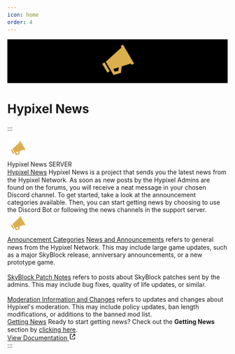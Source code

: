 ```yaml
---
icon: home
order: 4
---
```

![](./assets/hypixel-news-banner.png)

# Hypixel News
:::
<div class="d-flex d-items-start d-justify-start d-w-full d-h-full d-font-sans d-text-black dark:d-text-white d-p-4">
    <div class="d-flex d-flex-row d-w-fit d-h-fit d-gap-4">
        <img class="d-w-12 d-h-12 d-bg-black d-rounded-full" src="/docs/assets/hypixel-news-icon.svg" alt="Hypixel News Icon">
        <div class="d-flex d-flex-col d-max-w-[30rem] d-h-fit d-gap-2">
            <div class="d-flex d-flex-row d-gap-1">
                <span style="line-height: 1.125rem;" class="d-text-[#060607] dark:d-text-white d-text-lg d-h-[18px] d-font-medium truncate">Hypixel News</span>
                <span class="d-text-white d-bg-[#5865F2] d-text-[10px] d-font-bold d-rounded-sm d-my-auto d-px-1 py-[0.5px]">SERVER</span>
            </div>
            <div class="d-flex d-flex-row d-h-fit">
                <div class="d-bg-[#e3e5e8] dark:d-bg-[#202225] d-w-[0.25rem] d-rounded-l-xl"></div>
                <div class="d-flex d-flex-col d-bg-[#f2f3f5] dark:d-bg-[#2f3136] d-w-full d-rounded-r d-gap-4 d-p-4">
                    <a href="/docs/" target="_blank" style="line-height: 1.125rem;" class="d-text-lg d-font-semibold !d-text-[#0068E0] !dark:d-text-[#00AFF4] hover:underline">Hypixel News</a>
                    <span class="d-text-[#2E3338] dark:d-text-[#DCDDDE] d-text-sm d-font-medium">Hypixel News is a project that sends you the latest news from the Hypixel Network. As soon as new posts by the Hypixel Admins are found on the forums, you will receive a neat message in your chosen Discord channel.</span>
                    <span class="d-text-[#2E3338] dark:d-text-[#DCDDDE] d-text-sm d-font-medium">To get started, take a look at the announcement categories available. Then, you can start getting news by choosing to use the Discord Bot or following the news channels in the support server.</span>
                    <div class="d-flex d-items-center d-justify-center d-w-full d-h-[7.5rem] d-bg-white dark:d-bg-black d-rounded-md">
                        <img class="w-24 d-h-24 d-select-none" src="/docs/assets/hypixel-news-icon.svg" alt="Hypixel News Icon">
                    </div>
                </div>
            </div>
            <div class="d-flex d-flex-row d-h-fit">
                <div class="d-bg-[#e3e5e8] dark:d-bg-[#202225] d-w-[0.25rem] d-rounded-l-xl"></div>
                <div class="d-flex d-flex-col d-bg-[#f2f3f5] dark:d-bg-[#2f3136] d-w-full d-rounded-r d-gap-4 d-p-4">
                    <a href="/docs/guide/announcement-categories" target="_blank" style="line-height: 1.125rem;" class="text-lg d-font-semibold d-text-[#0068E0] dark:d-text-[#00AFF4] hover:underline">Announcement Categories</a>
                    <span class="d-text-[#2E3338] dark:d-text-[#DCDDDE] d-text-sm d-font-medium">
                        <a href="https://hypixel.net/forums/news-and-announcements.4/" target="_blank" class="!d-text-[#0068E0] !dark:d-text-[#00AFF4] hover:underline">News and Announcements</a> refers to general news from the Hypixel Network. This may include large game updates, such as a major SkyBlock release, anniversary announcements, or a new prototype game.
                        <br>
                        <br>
                        <a href="https://hypixel.net/forums/skyblock-patch-notes.158/" target="_blank" class="!d-text-[#0068E0] !dark:d-text-[#00AFF4] hover:underline">SkyBlock Patch Notes</a> refers to posts about SkyBlock patches sent by the admins. This may include bug fixes, quality of life updates, or similar.
                        <br>
                        <br>
                        <a href="https://hypixel.net/forums/moderation-information-and-changes.164/" target="_blank" class="!d-text-[#0068E0] !dark:d-text-[#00AFF4] hover:underline">Moderation Information and Changes</a> refers to updates and changes about Hypixel's moderation. This may include policy updates, ban length modifications, or additions to the banned mod list.
                    </span>
                </div>
            </div>
            <div class="d-flex d-flex-row d-h-fit">
                <div class="d-bg-[#e3e5e8] dark:d-bg-[#202225] d-w-[0.25rem] d-rounded-l-xl"></div>
                <div class="d-flex d-flex-col d-bg-[#f2f3f5] dark:d-bg-[#2f3136] d-w-full d-rounded-r d-gap-4 d-p-4">
                    <a href="/docs/guide/announcement-categories" target="_blank" style="line-height: 1.125rem;" class=" d-text-lg d-font-semibold d-text-[#0068E0] dark:d-text-[#00AFF4] hover:underline">Getting News</a>
                    <span class="d-text-[#2E3338] dark:d-text-[#DCDDDE] d-text-sm d-font-medium">Ready to start getting news?</span>
                    <span class="d-text-[#2E3338] dark:d-text-[#DCDDDE] d-text-sm d-font-medium">Check out the <b>Getting News</b> section by <a href="/docs/guide/getting-news/" target="_blank" class="d-text-[#00Aff4] hover:d-underline">clicking here</a>.</span>
                </div>
            </div>
            <a href="/docs" target="_blank" class="d-flex d-flex-row d-items-center d-justify-center d-w-fit d-h-fit d-transition-colors d-bg-[#6A7480] dark:d-bg-[#4f545C] hover:d-bg-[#4f5660] dark:hover:d-bg-[#686d73] d-gap-2 d-px-4 py-2 rounded d-no-underline">
                <span class="d-text-white d-font-semibold">View Documentation</span>
                <svg class="d-fill-white" width="16" height="16" viewBox="0 0 24 24">
                    <path d="M10 5V3H5.375C4.06519 3 3 4.06519 3 5.375V18.625C3 19.936 4.06519 21 5.375 21H18.625C19.936 21 21 19.936 21 18.625V14H19V19H5V5H10Z"></path><path d="M21 2.99902H14V4.99902H17.586L9.29297 13.292L10.707 14.706L19 6.41302V9.99902H21V2.99902Z"></path>
                </svg>
            </a>
        </div>
    </div>
</div>
:::